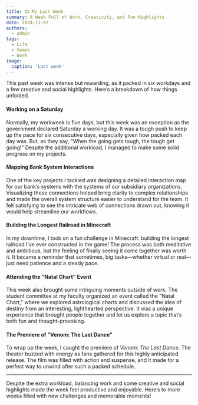```yaml
---
title: 🎞️ My Last Week
summary: A Week Full of Work, Creativity, and Fun Highlights
date: 2024-11-02
authors:
  - admin
tags:
  - Life
  - Games
  - Work
image:
  caption: 'Last week'
---
```


This past week was intense but rewarding, as it packed in six workdays and a few creative and social highlights. Here’s a breakdown of how things unfolded.

#### Working on a Saturday

Normally, my workweek is five days, but this week was an exception as the government declared Saturday a working day. It was a tough push to keep up the pace for six consecutive days, especially given how packed each day was. But, as they say, "When the going gets tough, the tough get going!" Despite the additional workload, I managed to make some solid progress on my projects.

#### Mapping Bank System Interactions

One of the key projects I tackled was designing a detailed interaction map for our bank’s systems with the systems of our subsidiary organizations. Visualizing these connections helped bring clarity to complex relationships and made the overall system structure easier to understand for the team. It felt satisfying to see the intricate web of connections drawn out, knowing it would help streamline our workflows.

#### Building the Longest Railroad in Minecraft

In my downtime, I took on a fun challenge in Minecraft: building the longest railroad I’ve ever constructed in the game! The process was both meditative and ambitious, but the feeling of finally seeing it come together was worth it. It became a reminder that sometimes, big tasks—whether virtual or real—just need patience and a steady pace.

#### Attending the “Natal Chart” Event

This week also brought some intriguing moments outside of work. The student committee at my faculty organized an event called the "Natal Chart," where we explored astrological charts and discussed the idea of destiny from an interesting, lighthearted perspective. It was a unique experience that brought people together and let us explore a topic that’s both fun and thought-provoking.

#### The Premiere of “Venom: The Last Dance”

To wrap up the week, I caught the premiere of *Venom: The Last Dance*. The theater buzzed with energy as fans gathered for this highly anticipated release. The film was filled with action and suspense, and it made for a perfect way to unwind after such a packed schedule.

---

Despite the extra workload, balancing work and some creative and social highlights made the week feel productive and enjoyable. Here’s to more weeks filled with new challenges and memorable moments!
